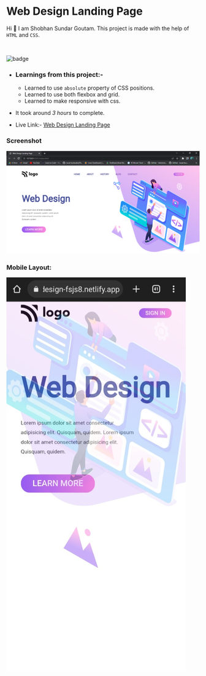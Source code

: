# Web Design Landing Page

Hi 👋 I am Shobhan Sundar Goutam. This project is made with the help of `HTML` and `CSS`.

<br>

![badge](https://img.shields.io/badge/HTML-CSS-blue)

- ### Learnings from this project:-

  - Learned to use `absolute` property of CSS positions.
  - Learned to use both flexbox and grid.
  - Learned to make responsive with css.

- It took around _3 hours_ to complete.

- Live Link:- [Web Design Landing Page](https://webdesign-fsjs8.netlify.app/)

### Screenshot

![Project-8 Screenshot](./project-8.png)

### Mobile Layout:

![Project-8 Mobile Screenshot](./project-8-mobile.jpg)
